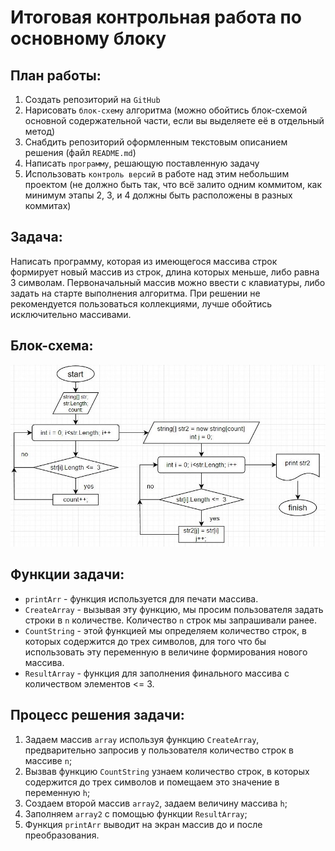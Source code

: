 # Итоговая контрольная работа по основному блоку

## План работы:
1. Создать репозиторий на `GitHub`
2. Нарисовать `блок-схему` алгоритма (можно обойтись блок-схемой основной содержательной части, если вы выделяете её в отдельный метод)
3. Снабдить репозиторий оформленным текстовым описанием решения (файл `README.md`)
4. Написать `программу`, решающую поставленную задачу
5. Использовать `контроль версий` в работе над этим небольшим проектом (не должно быть так, что всё залито одним коммитом, как минимум этапы 2, 3, и 4 должны быть расположены в разных коммитах)

## Задача:
Написать программу, которая из имеющегося массива строк формирует новый массив из строк, длина которых меньше, либо равна 3 символам. Первоначальный массив можно ввести с клавиатуры, либо задать на старте выполнения алгоритма. При решении не рекомендуется пользоваться коллекциями, лучше обойтись исключительно массивами.

## Блок-схема:
![Блок-схема](blok-shema.jpg)

## Функции задачи:
* `printArr` - функция используется для печати массива.
* `CreateArray` - вызывая эту функцию, мы просим пользователя задать строки в `n` количестве. Количество `n` строк мы запрашивали ранее.
* `CountString` - этой функцией мы определяем количество строк, в которых содержится до трех символов, для того что бы использовать эту переменную в величине формирования нового массива.
* `ResultArray` - функция для заполнения финального массива с количеством элементов <= 3.

## Процесс решения задачи:
1) Задаем массив `array` используя функцию `CreateArray`, предварительно запросив у пользователя количество строк в массиве `n`;
2) Вызвав функцию `CountString` узнаем количество строк, в которых содержится до трех символов и помещаем это значение в переменную `h`;
3) Создаем второй массив `array2`, задаем величину массива `h`;
4) Заполняем `array2` с помощью функции `ResultArray`;
5) Функция `printArr` выводит на экран массив до и после преобразования.